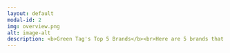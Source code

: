 ```yaml
---
layout: default
modal-id: 2
img: overview.png
alt: image-alt
description: <b>Green Tag's Top 5 Brands</b><br>Here are 5 brands that are highly rated by Green Tag's algorithm! They all place workers at the forefront of their decisions, do thier best to minimize damage to the environment, and are transparent in their company policies. <br><br><span style="color:green">1. Reebok<br>2. Patagonia<br>3. Adidas<br>4. Marks & Spencer<br>5. Calvin Klein</span><br><br><b>Green Tag's Top 5 AVOIDs</b><br>We encourage you to AVOID the following 5 brands. They treat workers poorly, are using unsustainable fabrics, and do not provide much information on thier policies.<br><br>1. Forever21<br>2. Kate Spade<br>3. BooHoo<br>4. Fashion Nova<br>5. Pretty Little Thing
---
```

